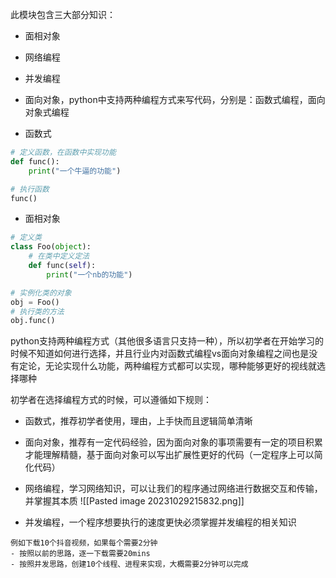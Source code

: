 此模块包含三大部分知识：
- 面相对象
- 网络编程
- 并发编程

- 面向对象，python中支持两种编程方式来写代码，分别是：函数式编程，面向对象式编程

- 函数式
```python
# 定义函数，在函数中实现功能
def func():
	print("一个牛逼的功能")

# 执行函数
func()
```

- 面相对象
```python
# 定义类
class Foo(object):
	# 在类中定义定法
	def func(self):
		print("一个nb的功能")

# 实例化类的对象
obj = Foo()
# 执行类的方法
obj.func()
```

python支持两种编程方式（其他很多语言只支持一种），所以初学者在开始学习的时候不知道如何进行选择，并且行业内对函数式编程vs面向对象编程之间也是没有定论，无论实现什么功能，两种编程方式都可以实现，哪种能够更好的视线就选择哪种

初学者在选择编程方式的时候，可以遵循如下规则：
- 函数式，推荐初学者使用，理由，上手快而且逻辑简单清晰
- 面向对象，推荐有一定代码经验，因为面向对象的事项需要有一定的项目积累才能理解精髓，基于面向对象可以写出扩展性更好的代码（一定程序上可以简化代码）

 - 网络编程，学习网络知识，可以让我们的程序通过网络进行数据交互和传输，并掌握其本质
![[Pasted image 20231029215832.png]]

- 并发编程，一个程序想要执行的速度更快必须掌握并发编程的相关知识
```
例如下载10个抖音视频，如果每个需要2分钟
- 按照以前的思路，逐一下载需要20mins
- 按照并发思路，创建10个线程、进程来实现，大概需要2分钟可以完成
```